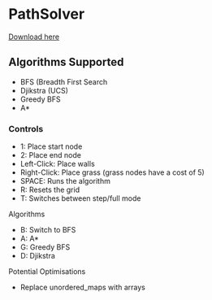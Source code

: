 # PathSolver

[Download here](https://github.com/Scif99/PathSolver/releases/tag/v1.0 "Download")

## Algorithms Supported
- BFS (Breadth First Search
- Djikstra (UCS)
- Greedy BFS
- A*



### Controls
- 1: Place start node
- 2: Place end node
- Left-Click: Place walls
- Right-Click: Place grass (grass nodes have a cost of 5) 
- SPACE: Runs the algorithm
- R: Resets the grid
- T: Switches between step/full mode

Algorithms
- B: Switch to BFS
- A: A*
- G: Greedy BFS
- D: Djikstra


Potential Optimisations
- Replace unordered_maps with arrays
